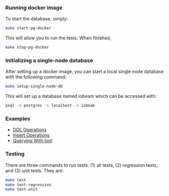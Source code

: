 ### Running docker image

To start the database, simply:
```bash
make start-pg-docker
```
This will allow you to run the tests. When finished,
```bash
make stop-pg-docker
```

### Initializing a single-node database
After setting up a docker image, you can start a local 
single node database with the following command:
```bash
make setup-single-node-db
```
This will set up a database named iobeam which can be accessed with:
```bash
psql -U postgres -h localhost -d iobeam
```

### Examples

 * [DDL Operations](src/master/extension/sql/tests/regression/ddl.sql)
 * [Insert Operations](src/master/extension/sql/tests/regression/insert.sql)
 * [Querying With Ioql](src/master/extension/sql/tests/regression/query.sql)

### Testing
There are three commands to run tests: (1) all tests, (2) regression tests, and
(3) unit tests. They are:
```bash
make test
make test-regression
make test-unit
```
